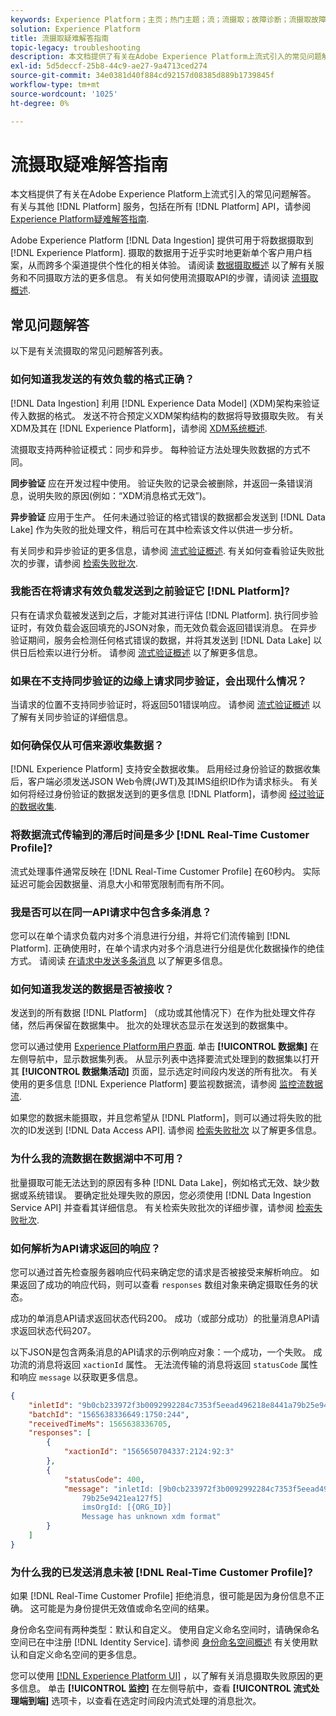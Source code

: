 ```yaml
---
keywords: Experience Platform；主页；热门主题；流；流摄取；故障诊断；流摄取故障诊断；流摄取常见问题解答；FAQ;
solution: Experience Platform
title: 流摄取疑难解答指南
topic-legacy: troubleshooting
description: 本文档提供了有关在Adobe Experience Platform上流式引入的常见问题解答。
exl-id: 5d5deccf-25b8-44c9-ae27-9a4713ced274
source-git-commit: 34e0381d40f884cd92157d08385d889b1739845f
workflow-type: tm+mt
source-wordcount: '1025'
ht-degree: 0%

---
```


# 流摄取疑难解答指南

本文档提供了有关在Adobe Experience Platform上流式引入的常见问题解答。 有关与其他 [!DNL Platform] 服务，包括在所有 [!DNL Platform] API，请参阅 [Experience Platform疑难解答指南](../../landing/troubleshooting.md).

Adobe Experience Platform [!DNL Data Ingestion] 提供可用于将数据摄取到 [!DNL Experience Platform]. 摄取的数据用于近乎实时地更新单个客户用户档案，从而跨多个渠道提供个性化的相关体验。 请阅读 [数据摄取概述](../home.md) 以了解有关服务和不同摄取方法的更多信息。 有关如何使用流摄取API的步骤，请阅读 [流摄取概述](../streaming-ingestion/overview.md).

## 常见问题解答

以下是有关流摄取的常见问题解答列表。

### 如何知道我发送的有效负载的格式正确？

[!DNL Data Ingestion] 利用 [!DNL Experience Data Model] (XDM)架构来验证传入数据的格式。 发送不符合预定义XDM架构结构的数据将导致摄取失败。 有关XDM及其在 [!DNL Experience Platform]，请参阅 [XDM系统概述](../../xdm/home.md).

流摄取支持两种验证模式：同步和异步。 每种验证方法处理失败数据的方式不同。

**同步验证** 应在开发过程中使用。 验证失败的记录会被删除，并返回一条错误消息，说明失败的原因(例如：“XDM消息格式无效”)。

**异步验证** 应用于生产。 任何未通过验证的格式错误的数据都会发送到 [!DNL Data Lake] 作为失败的批处理文件，稍后可在其中检索该文件以供进一步分析。

有关同步和异步验证的更多信息，请参阅 [流式验证概述](../quality/streaming-validation.md). 有关如何查看验证失败批次的步骤，请参阅 [检索失败批次](../quality/retrieve-failed-batches.md).

### 我能否在将请求有效负载发送到之前验证它 [!DNL Platform]?

只有在请求负载被发送到之后，才能对其进行评估 [!DNL Platform]. 执行同步验证时，有效负载会返回填充的JSON对象，而无效负载会返回错误消息。 在异步验证期间，服务会检测任何格式错误的数据，并将其发送到 [!DNL Data Lake] 以供日后检索以进行分析。 请参阅 [流式验证概述](../quality/streaming-validation.md) 以了解更多信息。

### 如果在不支持同步验证的边缘上请求同步验证，会出现什么情况？

当请求的位置不支持同步验证时，将返回501错误响应。 请参阅 [流式验证概述](../quality/streaming-validation.md) 以了解有关同步验证的详细信息。

### 如何确保仅从可信来源收集数据？

[!DNL Experience Platform] 支持安全数据收集。 启用经过身份验证的数据收集后，客户端必须发送JSON Web令牌(JWT)及其IMS组织ID作为请求标头。 有关如何将经过身份验证的数据发送到的更多信息 [!DNL Platform]，请参阅 [经过验证的数据收集](../tutorials/create-authenticated-streaming-connection.md).

### 将数据流式传输到的滞后时间是多少 [!DNL Real-Time Customer Profile]?

流式处理事件通常反映在 [!DNL Real-Time Customer Profile] 在60秒内。 实际延迟可能会因数据量、消息大小和带宽限制而有所不同。

### 我是否可以在同一API请求中包含多条消息？

您可以在单个请求负载内对多个消息进行分组，并将它们流传输到 [!DNL Platform]. 正确使用时，在单个请求内对多个消息进行分组是优化数据操作的绝佳方式。 请阅读 [在请求中发送多条消息](../tutorials/streaming-multiple-messages.md) 以了解更多信息。

### 如何知道我发送的数据是否被接收？

发送到的所有数据 [!DNL Platform] （成功或其他情况下）在作为批处理文件存储，然后再保留在数据集中。 批次的处理状态显示在发送到的数据集中。

您可以通过使用 [Experience Platform用户界面](https://platform.adobe.com). 单击 **[!UICONTROL 数据集]** 在左侧导航中，显示数据集列表。 从显示列表中选择要流式处理到的数据集以打开其 **[!UICONTROL 数据集活动]** 页面，显示选定时间段内发送的所有批次。 有关使用的更多信息 [!DNL Experience Platform] 要监视数据流，请参阅 [监控流数据流](../quality/monitor-data-ingestion.md).

如果您的数据未能摄取，并且您希望从 [!DNL Platform]，则可以通过将失败的批次的ID发送到 [!DNL Data Access API]. 请参阅 [检索失败批次](../quality/retrieve-failed-batches.md) 以了解更多信息。

### 为什么我的流数据在数据湖中不可用？

批量摄取可能无法达到的原因有多种 [!DNL Data Lake]，例如格式无效、缺少数据或系统错误。 要确定批处理失败的原因，您必须使用 [!DNL Data Ingestion Service API] 并查看其详细信息。 有关检索失败批次的详细步骤，请参阅 [检索失败批次](../quality/retrieve-failed-batches.md).

### 如何解析为API请求返回的响应？

您可以通过首先检查服务器响应代码来确定您的请求是否被接受来解析响应。 如果返回了成功的响应代码，则可以查看 `responses` 数组对象来确定摄取任务的状态。

成功的单消息API请求返回状态代码200。 成功（或部分成功）的批量消息API请求返回状态代码207。

以下JSON是包含两条消息的API请求的示例响应对象：一个成功，一个失败。 成功流的消息将返回 `xactionId` 属性。 无法流传输的消息将返回 `statusCode` 属性和响应 `message` 以获取更多信息。

```JSON
{
    "inletId": "9b0cb233972f3b0092992284c7353f5eead496218e8441a79b25e9421ea127f5",
    "batchId": "1565638336649:1750:244",
    "receivedTimeMs": 1565638336705,
    "responses": [
        {
            "xactionId": "1565650704337:2124:92:3"
        },
        {
            "statusCode": 400,
            "message": "inletId: [9b0cb233972f3b0092992284c7353f5eead496218e8441a
                79b25e9421ea127f5] 
                imsOrgId: [{ORG_ID}] 
                Message has unknown xdm format"
        }
    ]
}
```

### 为什么我的已发送消息未被 [!DNL Real-Time Customer Profile]?

如果 [!DNL Real-Time Customer Profile] 拒绝消息，很可能是因为身份信息不正确。 这可能是为身份提供无效值或命名空间的结果。

身份命名空间有两种类型：默认和自定义。 使用自定义命名空间时，请确保命名空间已在中注册 [!DNL Identity Service]. 请参阅 [身份命名空间概述](../../identity-service/namespaces.md) 有关使用默认和自定义命名空间的更多信息。

您可以使用 [[!DNL Experience Platform UI]](https://platform.adobe.com) ，以了解有关消息摄取失败原因的更多信息。 单击 **[!UICONTROL 监控]** 在左侧导航中，查看 **[!UICONTROL 流式处理端到端]** 选项卡，以查看在选定时间段内流式处理的消息批次。
